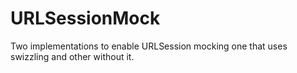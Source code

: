 # URLSessionMock
Two implementations to enable URLSession mocking one that uses swizzling and other without it.
